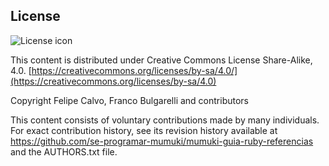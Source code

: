 ## License
![License icon](https://licensebuttons.net/l/by-sa/3.0/88x31.png)

This content is distributed under Creative Commons License Share-Alike, 4.0. [https://creativecommons.org/licenses/by-sa/4.0/](https://creativecommons.org/licenses/by-sa/4.0)

Copyright Felipe Calvo, Franco Bulgarelli and contributors

This content consists of voluntary contributions made by many
individuals. For exact contribution history, see its revision history
available at https://github.com/se-programar-mumuki/mumuki-guia-ruby-referencias and the AUTHORS.txt file.

